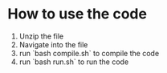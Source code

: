 # How to use the code

<ol>
	<li /> Unzip the file
	<li /> Navigate into the file
	<li /> run `bash compile.sh` to compile the code
	<li /> run `bash run.sh` to run the code
</ol>

